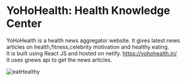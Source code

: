 # YoHoHealth: Health Knowledge Center
YoHoHealth is a health news aggregator website. It gives latest news articles on health,fitness,celebrity motivation and healthy eating.<br>
It is built using React JS and hosted on netify. https://yohohealth.in/ <br>
It uses gnews api to get the news articles. <br>

![eatHealthy](https://user-images.githubusercontent.com/97080149/170808342-901d4ddd-b4f1-4182-a89c-c2d2f827424c.png)
